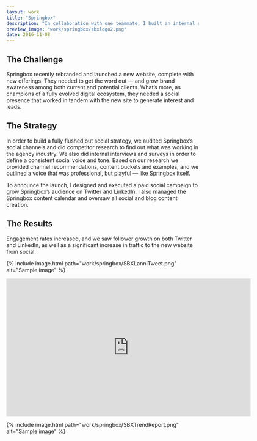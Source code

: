 ```yaml
---
layout: work
title: "Springbox"
description: "In collaboration with one teammate, I built an internal social strategy from scratch. I was responsible for managing the ongoing content calendar, overseeing all content creation, and running paid social campaigns. I also reported weekly on trends & post performance."
preview_image: "work/springbox/sbxlogo2.png"
date: 2016-11-08
---
```

## The Challenge

Springbox recently rebranded and launched a new website, complete with new offerings. They needed to get the word out — and grow brand awareness among both current and potential clients. What’s more, as champions of a fully evolved digital ecosystem, they needed a social presence that worked in tandem with the new site to generate interest and leads.

## The Strategy

In order to build a fully flushed out social strategy, we audited Springbox’s social channels and did competitor research to find out what was working in the agency industry. We also did internal interviews and surveys in order to define a consistent social voice and tone. Based on our research we provided channel recommendations, content buckets and examples, and we outlined a voice that was professional, but playful — like Springbox itself. 


To announce the launch, I designed and executed a paid social campaign to grow Springbox’s audience on Twitter and LinkedIn. I also managed the Springbox content calendar and oversaw all social and blog content creation.

## The Results

Engagement rates increased, and we saw follower growth on both Twitter and LinkedIn, as well as a significant increase in traffic to the new website from social. 

{% include image.html path="work/springbox/SBXLanniTweet.png" alt="Sample image" %}

<div class="embed-responsive embed-responsive-16by9">
<iframe width="640" height="360" src="https://www.youtube.com/embed/l8Fc_3ZsBEE" frameborder="0" allowfullscreen></iframe>
</div>

{% include image.html path="work/springbox/SBXTrendReport.png" alt="Sample image" %}